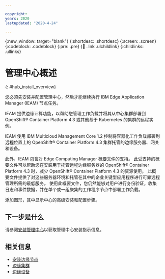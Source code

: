 ```yaml
---

copyright:
years: 2020
lastupdated: "2020-4-24"

---
```


{:new_window: target="blank"}
{:shortdesc: .shortdesc}
{:screen: .screen}
{:codeblock: .codeblock}
{:pre: .pre}
{:child: .link .ulchildlink}
{:childlinks: .ullinks}

# 管理中心概述
{: #hub_install_overview}
 
您必须先安装并配置管理中心，然后才能继续执行 IBM Edge Application Manager (IEAM) 节点任务。

IEAM 提供边缘计算功能，以帮助您管理工作负载并将其从中心集群部署到 OpenShift® Container Platform 4.3 或其他基于 Kubernetes 的集群的远程实例。

IEAM 使用 IBM Multicloud Management Core 1.2 控制将容器化工作负载部署到远程位置上的 OpenShift® Container Platform 4.3 集群托管的边缘服务器、网关和设备。

此外，IEAM 包含对 Edge Computing Manager 概要文件的支持。 此受支持的概要文件可以帮助您在安装用于托管远程边缘服务器的 OpenShift® Container Platform 4.3 时，减少 OpenShift® Container Platform 4.3 的资源使用。 此概要文件提供了对这些服务器环境和托管在其中的企业关键型应用程序进行可靠远程管理所需的最低服务。 使用此概要文件，您仍然能够对用户进行身份验证，收集日志和事件数据，并在单个或一组聚集的工作程序节点中部署工作负载。

添加图形，其中显示中心的高级安装和配置步骤。 

## 下一步是什么

请参阅[安装管理中心](install.md)以获取管理中心安装指示信息。

## 相关信息

* [安装边缘节点](installing_edge_nodes.md)
* [边缘集群](../developing/edge_clusters.md)
* [边缘设备](../developing/edge_devices.md)
